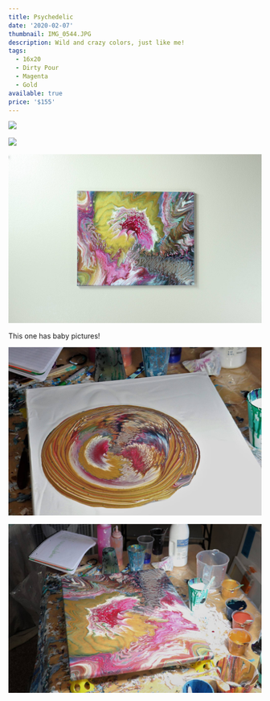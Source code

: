 ```yaml
---
title: Psychedelic
date: '2020-02-07'
thumbnail: IMG_0544.JPG
description: Wild and crazy colors, just like me!
tags:
  - 16x20
  - Dirty Pour
  - Magenta
  - Gold
available: true
price: '$155'
---
```


![](IMG_0548.JPG)

![](IMG_0553.JPG)

![](IMG_0542.JPG)

This one has baby pictures!

![](IMG_0081.JPG)

![](IMG_0082.JPG)

